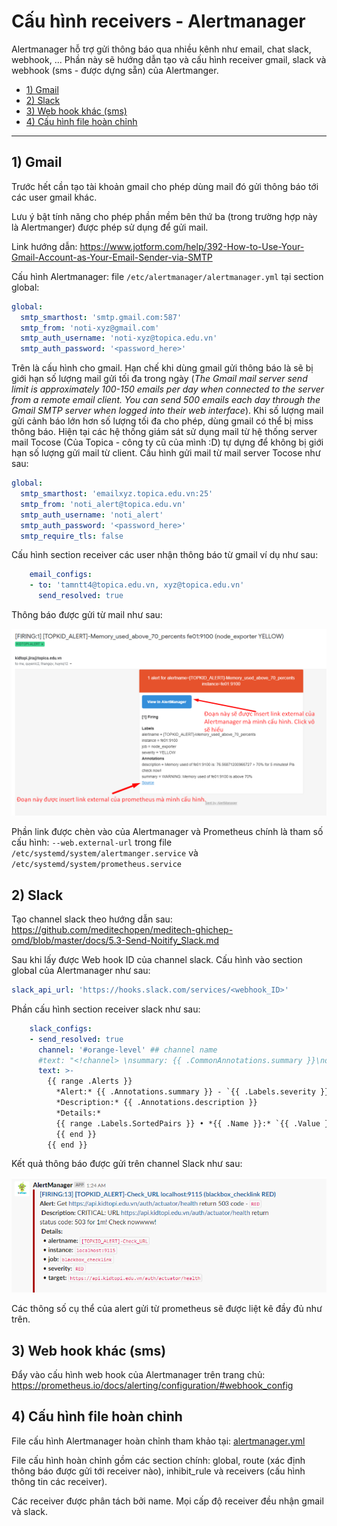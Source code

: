# Cấu hình receivers - Alertmanager 

Alertmanager hỗ trợ gửi thông báo qua nhiều kênh như email, chat slack, webhook, ... Phần này sẽ hướng dẫn tạo và cấu hình receiver gmail, slack và webhook (sms - được dựng sẵn) của Alertmanger. 

- [1) Gmail](#1)
- [2) Slack](#2)
- [3) Web hook khác (sms)](#3)
- [4) Cấu hình file hoàn chỉnh](#4)

---

<a name = "1"></a>

## 1) Gmail

Trước hết cần tạo tài khoản gmail cho phép dùng mail đó gửi thông báo tới các user gmail khác. 

Lưu ý bật tính năng cho phép phần mềm bên thứ ba (trong trường hợp này là Alertmanger) được phép sử dụng để gửi mail. 

Link hướng dẫn: https://www.jotform.com/help/392-How-to-Use-Your-Gmail-Account-as-Your-Email-Sender-via-SMTP

Cấu hình Alertmanager: file `/etc/alertmanager/alertmanager.yml` tại section global: 

```yaml
global:
  smtp_smarthost: 'smtp.gmail.com:587'
  smtp_from: 'noti-xyz@gmail.com'
  smtp_auth_username: 'noti-xyz@topica.edu.vn'
  smtp_auth_password: '<password_here>'
```

Trên là cấu hình cho gmail. Hạn chế khi dùng gmail gửi thông báo là sẽ bị giới hạn số lượng mail gửi tối đa trong ngày (*The Gmail mail server send limit is approximately 100-150 emails per day when connected to the server from a remote email client. You can send 500 emails each day through the Gmail SMTP server when logged into their web interface*). Khi số lượng mail gửi cảnh báo lớn hơn số lượng tối đa cho phép, dùng gmail có thể bị miss thông báo. Hiện tại các hệ thống giám sát sử dụng mail từ hệ thống server mail Tocose (Của Topica - công ty cũ của mình :D) tự dựng để không bị giới hạn số lượng gửi mail từ client. Cấu hình gửi mail từ mail server Tocose như sau: 

```yaml
global:
  smtp_smarthost: 'emailxyz.topica.edu.vn:25'
  smtp_from: 'noti_alert@topica.edu.vn'
  smtp_auth_username: 'noti_alert'
  smtp_auth_password: '<password_here>'
  smtp_require_tls: false
```

Cấu hình section receiver các user nhận thông báo từ gmail ví dụ như sau: 

```yaml
    email_configs:
    - to: 'tamntt4@topica.edu.vn, xyz@topica.edu.vn'
      send_resolved: true
```

Thông báo được gửi từ mail như sau: 

![img](./images/7.1.png)

Phần link được chèn vào của Alertmanager và Prometheus chính là tham số cấu hình: `--web.external-url` trong file `/etc/systemd/system/alertmanger.service` và `/etc/systemd/system/prometheus.service`

<a name = "2"></a>

## 2) Slack

Tạo channel slack theo hướng dẫn sau: https://github.com/meditechopen/meditech-ghichep-omd/blob/master/docs/5.3-Send-Noitify_Slack.md

Sau khi lấy được Web hook ID của channel slack. Cấu hình vào section global của Alertmanager như sau: 

```yaml
slack_api_url: 'https://hooks.slack.com/services/<webhook_ID>'
```

Phần cấu hình section receiver slack như sau: 

```yaml
    slack_configs:
    - send_resolved: true
      channel: '#orange-level' ## channel name
      #text: "<!channel> \nsummary: {{ .CommonAnnotations.summary }}\ndescription: {{ .CommonAnnotations.description }}"
      text: >-
        {{ range .Alerts }}
          *Alert:* {{ .Annotations.summary }} - `{{ .Labels.severity }}`
          *Description:* {{ .Annotations.description }}
          *Details:*
          {{ range .Labels.SortedPairs }} • *{{ .Name }}:* `{{ .Value }}`
          {{ end }}
        {{ end }}
```

Kết quả thông báo được gửi trên channel Slack như sau: 

![img](./images/7.2.png)

Các thông số cụ thể của alert gửi từ prometheus sẽ được liệt kê đầy đủ như trên. 

<a name = "3"></a>

## 3) Web hook khác (sms)

Đẩy vào cấu hình web hook của Alertmanager trên trang chủ: https://prometheus.io/docs/alerting/configuration/#webhook_config

<a name = "4"></a>

## 4) Cấu hình file hoàn chỉnh

File cấu hình Alertmanager hoàn chỉnh tham khảo tại: [alertmanager.yml](./templates/alertmanager.yml)

File cấu hình hoàn chỉnh gồm các section chính: global, route (xác định thông báo được gửi tới receiver nào), inhibit_rule và receivers (cấu hình thông tin các receiver). 

Các receiver được phân tách bởi name. Mọi cấp độ receiver đều nhận gmail và slack. 

